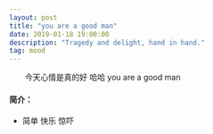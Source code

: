 ```yaml
---
layout: post
title: "you are a good man"
date: 2019-01-18 19:00:00
description: "Tragedy and delight, hand in hand."
tag: mood
---
```


　　今天心情是真的好 哈哈 you are a good man

#### 简介：  
  * 简单 快乐 惊吓

 

